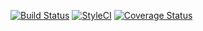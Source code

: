 [![Build Status](https://travis-ci.org/RMoorePHP/routable.svg)](https://travis-ci.org/RMoorePHP/routable)
[![StyleCI](https://styleci.io/repos/231248624/shield)](https://styleci.io/repos/231248624)
[![Coverage Status](https://coveralls.io/repos/github/RMoorePHP/routable/badge.svg?branch=master)](https://coveralls.io/github/RMoorePHP/routable?branch=master)
